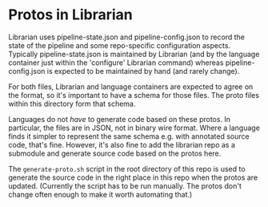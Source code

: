 # Protos in Librarian

Librarian uses pipeline-state.json and pipeline-config.json to record
the state of the pipeline and some repo-specific configuration
aspects. Typically pipeline-state.json is maintained by Librarian (and
by the language container just within the 'configure' Librarian command)
whereas pipeline-config.json is expected to be maintained by hand (and
rarely change).

For both files, Librarian and language containers are expected to
agree on the format, so it's important to have a schema for those
files. The proto files within this directory form that schema.

Languages do not *have* to generate code based on these protos. In
particular, the files are in JSON, not in binary wire format. Where a
language finds it simpler to represent the same schema e.g. with
annotated source code, that's fine. However, it's also fine to add the
librarian repo as a submodule and generate source code based on the
protos here.

The `generate-proto.sh` script in the root directory of this repo is
used to generate the source code in the right place in this repo when
the protos are updated. (Currently the script has to be run manually.
The protos don't change often enough to make it worth automating that.)
